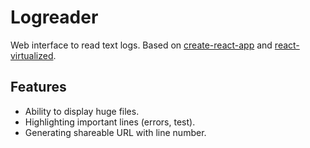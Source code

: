 # Logreader

Web interface to read text logs.  Based on [create-react-app](https://github.com/facebookincubator/create-react-app) and
[react-virtualized](https://github.com/bvaughn/react-virtualized).

## Features

* Ability to display huge files.
* Highlighting important lines (errors, test).
* Generating shareable URL with line number.
